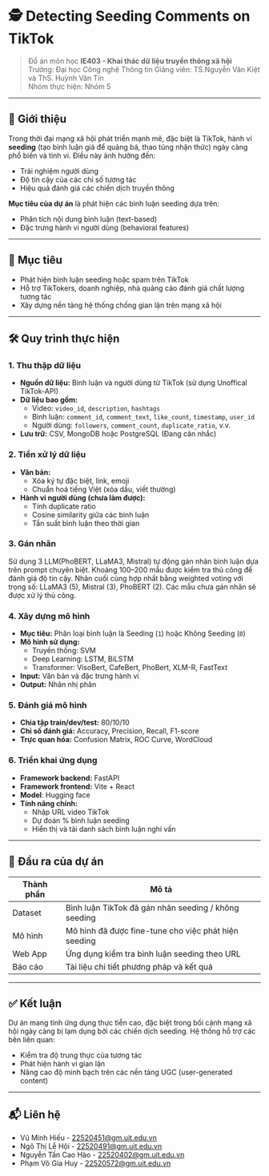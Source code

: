 
# 🕵️ Detecting Seeding Comments on TikTok

> Đồ án môn học **IE403 - Khai thác dữ liệu truyền thông xã hội**  
> Trường: Đại học Công nghệ Thông tin 
> Giảng viên: TS.Nguyễn Văn Kiệt và ThS. Huỳnh Văn Tín  
> Nhóm thực hiện: Nhóm 5

---

## 📌 Giới thiệu

Trong thời đại mạng xã hội phát triển mạnh mẽ, đặc biệt là TikTok, hành vi **seeding** (tạo bình luận giả để quảng bá, thao túng nhận thức) ngày càng phổ biến và tinh vi. Điều này ảnh hưởng đến:
- Trải nghiệm người dùng
- Độ tin cậy của các chỉ số tương tác
- Hiệu quả đánh giá các chiến dịch truyền thông

**Mục tiêu của dự án** là phát hiện các bình luận seeding dựa trên:
- Phân tích nội dung bình luận (text-based)
- Đặc trưng hành vi người dùng (behavioral features)

---

## 🎯 Mục tiêu

- Phát hiện bình luận seeding hoặc spam trên TikTok
- Hỗ trợ TikTokers, doanh nghiệp, nhà quảng cáo đánh giá chất lượng tương tác
- Xây dựng nền tảng hệ thống chống gian lận trên mạng xã hội

---

## 🛠️ Quy trình thực hiện

### 1. Thu thập dữ liệu
- **Nguồn dữ liệu:** Bình luận và người dùng từ TikTok (sử dụng Unoffical TikTok-API)
- **Dữ liệu bao gồm:**
  - Video: `video_id`, `description`, `hashtags`
  - Bình luận: `comment_id`, `comment_text`, `like_count`, `timestamp`, `user_id`
  - Người dùng: `followers`, `comment_count`, `duplicate_ratio`, v.v.
- **Lưu trữ:** CSV, MongoDB hoặc PostgreSQL (Đang cân nhắc)

### 2. Tiền xử lý dữ liệu
- **Văn bản:**
  - Xóa ký tự đặc biệt, link, emoji
  - Chuẩn hoá tiếng Việt (xóa dấu, viết thường)
- **Hành vi người dùng (chưa làm được):**
  - Tính duplicate ratio
  - Cosine similarity giữa các bình luận
  - Tần suất bình luận theo thời gian

### 3. Gán nhãn

Sử dụng 3 LLM(PhoBERT, LLaMA3, Mistral) tự động gán nhãn bình luận dựa trên prompt chuyên biệt. Khoảng 100–200 mẫu được kiểm tra thủ công để đánh giá độ tin cậy. Nhãn cuối cùng hợp nhất bằng weighted voting với trọng số: LLaMA3 (5), Mistral (3), PhoBERT (2). Các mẫu chưa gán nhãn sẽ được xử lý thủ công.


### 4. Xây dựng mô hình
- **Mục tiêu:** Phân loại bình luận là Seeding (`1`) hoặc Không Seeding (`0`)
- **Mô hình sử dụng:**
  - Truyền thống: SVM
  - Deep Learning: LSTM, BiLSTM
  - Transformer: VisoBert, CafeBert, PhoBert, XLM-R, FastText
- **Input:** Văn bản và đặc trưng hành vi
- **Output:** Nhãn nhị phân

### 5. Đánh giá mô hình
- **Chia tập train/dev/test:** 80/10/10
- **Chỉ số đánh giá:** Accuracy, Precision, Recall, F1-score
- **Trực quan hóa:** Confusion Matrix, ROC Curve, WordCloud

### 6. Triển khai ứng dụng
- **Framework backend:** FastAPI
- **Framework frontend:** Vite + React
- **Model**: Hugging face
- **Tính năng chính:**
  - Nhập URL video TikTok
  - Dự đoán % bình luận seeding
  - Hiển thị và tải danh sách bình luận nghi vấn

---

## 🧾 Đầu ra của dự án

| Thành phần       | Mô tả |
|------------------|-------|
| Dataset          | Bình luận TikTok đã gán nhãn seeding / không seeding |
| Mô hình          | Mô hình đã được fine-tune cho việc phát hiện seeding |
| Web App          | Ứng dụng kiểm tra bình luận seeding theo URL |
| Báo cáo          | Tài liệu chi tiết phương pháp và kết quả |

---

## ✅ Kết luận

Dự án mang tính ứng dụng thực tiễn cao, đặc biệt trong bối cảnh mạng xã hội ngày càng bị lạm dụng bởi các chiến dịch seeding. Hệ thống hỗ trợ các bên liên quan:
- Kiểm tra độ trung thực của tương tác
- Phát hiện hành vi gian lận
- Nâng cao độ minh bạch trên các nền tảng UGC (user-generated content)

---

## 📬 Liên hệ 

- Vũ Minh Hiếu - 22520451@gm.uit.edu.vn 
- Ngô Thị Lễ Hội - 22520491@gm.uit.edu.vn
- Nguyễn Tấn Cao Hào - 22520402@gm.uit.edu.vn
- Phạm Võ Gia Huy - 22520572@gm.uit.edu.vn
